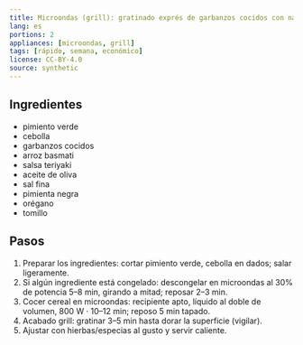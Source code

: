 ```yaml
---
title: Microondas (grill): gratinado exprés de garbanzos cocidos con nata para cocinar
lang: es
portions: 2
appliances: [microondas, grill]
tags: [rápido, semana, económico]
license: CC-BY-4.0
source: synthetic
---
```

## Ingredientes
- pimiento verde
- cebolla
- garbanzos cocidos
- arroz basmati
- salsa teriyaki
- aceite de oliva
- sal fina
- pimienta negra
- orégano
- tomillo

## Pasos
1. Preparar los ingredientes: cortar pimiento verde, cebolla en dados; salar ligeramente.
2. Si algún ingrediente está congelado: descongelar en microondas al 30% de potencia 5–8 min, girando a mitad; reposar 2–3 min.
3. Cocer cereal en microondas: recipiente apto, líquido al doble de volumen, 800 W · 10–12 min; reposo 5 min tapado.
4. Acabado grill: gratinar 3–5 min hasta dorar la superficie (vigilar).
5. Ajustar con hierbas/especias al gusto y servir caliente.
